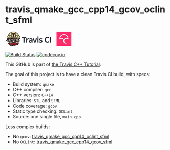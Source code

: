 # travis_qmake_gcc_cpp14_gcov_oclint_sfml

[![Travis CI logo](TravisCI.png)](https://travis-ci.org)
![Whitespace](Whitespace.png)
[![Codecov logo](Codecov.png)](https://www.codecov.io)

[![Build Status](https://travis-ci.org/richelbilderbeek/travis_qmake_gcc_cpp14_gcov_oclint_sfml.svg?branch=master)](https://travis-ci.org/richelbilderbeek/travis_qmake_gcc_cpp14_gcov_oclint_sfml)
[![codecov.io](https://codecov.io/github/richelbilderbeek/travis_qmake_gcc_cpp14_gcov_oclint_sfml/coverage.svg?branch=master)](https://codecov.io/github/richelbilderbeek/travis_qmake_gcc_cpp14_gcov_oclint_sfml?branch=master)

This GitHub is part of [the Travis C++ Tutorial](https://github.com/richelbilderbeek/travis_cpp_tutorial).

The goal of this project is to have a clean Travis CI build, with specs:
 * Build system: `qmake`
 * C++ compiler: `gcc`
 * C++ version: `C++14`
 * Libraries: `STL` and `SFML`
 * Code coverage: `gcov`
 * Static type checking: `OCLint`
 * Source: one single file, `main.cpp`

Less complex builds:
 * No `gcov`: [travis_qmake_gcc_cpp14_oclint_sfml](https://www.github.com/richelbilderbeek/travis_qmake_gcc_cpp14_oclint_sfml)
 * No `OCLint`: [travis_qmake_gcc_cpp14_gcov_sfml](https://www.github.com/richelbilderbeek/travis_qmake_gcc_cpp14_gcov_sfml)
